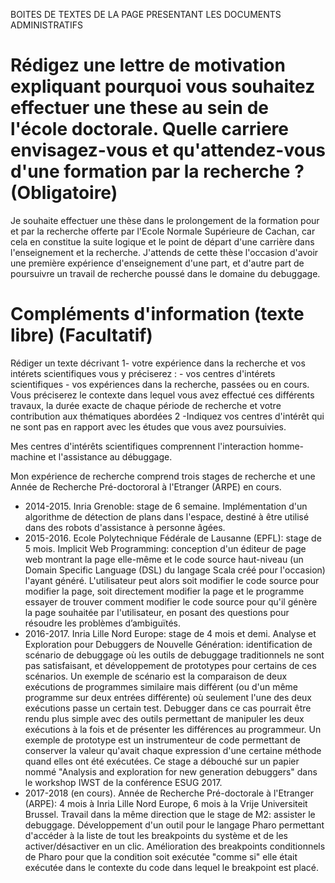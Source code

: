 BOITES DE TEXTES DE LA PAGE PRESENTANT LES DOCUMENTS ADMINISTRATIFS
# Rédigez une lettre de motivation expliquant pourquoi vous souhaitez effectuer une these au sein de l'école doctorale. Quelle carriere envisagez-vous et qu'attendez-vous d'une formation par la recherche ? (Obligatoire)

Je souhaite effectuer une thèse dans le prolongement de la formation pour et par la recherche offerte par l'Ecole Normale Supérieure de Cachan, car cela en constitue la suite logique et le point de départ d'une carrière dans l'enseignement et la recherche. J'attends de cette thèse l'occasion d'avoir une première expérience d'enseignement d'une part, et d'autre part de poursuivre un travail de recherche poussé dans le domaine du debuggage.

# Compléments d'information (texte libre) (Facultatif)
Rédiger un texte décrivant
1- votre expérience dans la recherche et vos intérets scientifiques vous y préciserez :
	- vos centres d'intérets scientifiques
    - vos expériences dans la recherche, passées ou en cours. Vous préciserez le contexte dans lequel vous avez effectué ces différents travaux, la durée exacte de chaque période de recherche et votre contribution aux thématiques abordées 
2 -Indiquez vos centres d'intérêt qui ne sont pas en rapport avec les études que vous avez poursuivies.

Mes centres d'intérêts scientifiques comprennent l'interaction homme-machine et l'assistance au débuggage.

Mon expérience de recherche comprend trois stages de recherche et une Année de Recherche Pré-doctororal à l'Etranger (ARPE) en cours.
- 2014-2015. Inria Grenoble: stage de 6 semaine. Implémentation d'un algorithme de détection de plans dans l'espace, destiné à être utilisé dans des robots d'assistance à personne âgées.
- 2015-2016. Ecole Polytechnique Fédérale de Lausanne (EPFL): stage de 5 mois. Implicit Web Programming: conception d'un éditeur de page web montrant la page elle-même et le code source haut-niveau (un Domain Specific Language (DSL) du langage Scala créé pour l'occasion) l'ayant généré. L'utilisateur peut alors soit modifier le code source pour modifier la page, soit directement modifier la page et le programme essayer de trouver comment modifier le code source pour qu'il génère la page souhaitée par l'utilisateur, en posant des questions pour résoudre les problèmes d’ambiguïtés.
- 2016-2017. Inria Lille Nord Europe: stage de 4 mois et demi. Analyse et Exploration pour Debuggers de Nouvelle Génération: identification de scénario de debuggage où les outils de debuggage traditionnels ne sont pas satisfaisant, et développement de prototypes pour certains de ces scénarios. Un exemple de scénario est la comparaison de deux exécutions de programmes similaire mais différent (ou d'un même programme sur deux entrées différente) où seulement l'une des deux exécutions passe un certain test. Debugger dans ce cas pourrait être rendu plus simple avec des outils permettant de manipuler les deux exécutions à la fois et de présenter les différences au programmeur. Un exemple de prototype est un instrumenteur de code permettant de conserver la valeur qu'avait chaque expression d'une certaine méthode quand elles ont été exécutées. Ce stage a débouché sur un papier nommé "Analysis and exploration for new generation debuggers" dans le workshop IWST de la conférence ESUG 2017.
- 2017-2018 (en cours). Année de Recherche Pré-doctorale à l'Etranger (ARPE): 4 mois à Inria Lille Nord Europe, 6 mois à la Vrije Universiteit Brussel. Travail dans la même direction que le stage de M2: assister le debuggage. Développement d'un outil pour le langage Pharo permettant d'accéder à la liste de tout les breakpoints du système et de les activer/désactiver en un clic. Amélioration des breakpoints conditionnels de Pharo pour que la condition soit exécutée "comme si" elle était exécutée dans le contexte du code dans lequel le breakpoint est placé.